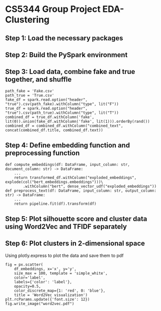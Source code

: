 # CS5344 Group Project EDA-Clustering

## Step 1: Load the necessary packages

## Step 2: Build the PySpark environment

## Step 3: Load data, combine fake and true together, and shuffle
```
path_fake = 'Fake.csv'
path_true = 'True.csv'
fake_df = spark.read.option("header", "true").csv(path_fake).withColumn("type", lit("F"))
true_df = spark.read.option("header", "true").csv(path_true).withColumn("type", lit("T"))
combined_df = true_df.withColumn('fake', lit(0)).union(fake_df.withColumn('fake', lit(1))).orderBy(rand())
combined_df = combined_df.withColumn("combined_text", concat(combined_df.title, combined_df.text))
```
## Step 4: Define embedding function and preprocessing function
```
def compute_embeddings(df: DataFrame, input_column: str, document_column: str) -> DataFrame:
    ...
    return transformed_df.withColumn("exploded_embeddings", explode(col("bert_embeddings.embeddings")))\
        .withColumn("bert", dense_vector_udf("exploded_embeddings"))
def preprocess_text(df: DataFrame, input_column: str, output_column: str) -> DataFrame:
    ...
    return pipeline.fit(df).transform(df)
```

## Step 5: Plot silhouette score and cluster data using Word2Vec and TFIDF separately

## Step 6: Plot clusters in 2-dimensional space
Using plotly.express to plot the data and save them to pdf
```
fig = px.scatter(
    df_embeddings, x='x', y='y',
    size_max = 100, template = 'simple_white',
    color='label', 
    labels={'color': 'label'},
    opacity=0.5,
    color_discrete_map={1: 'red', 0: 'blue'},
    title = 'Word2Vec visualization')
plt.rcParams.update({'font.size': 12})
fig.write_image("word2vec.pdf")
```
